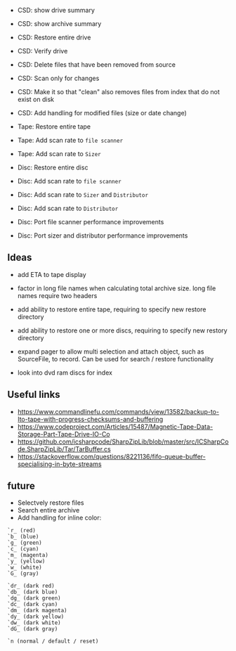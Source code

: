 - CSD: show drive summary
- CSD: show archive summary
- CSD: Restore entire drive
- CSD: Verify drive
- CSD: Delete files that have been removed from source
- CSD: Scan only for changes
- CSD: Make it so that "clean" also removes files from index that do not exist on disk
- CSD: Add handling for modified files (size or date change)

- Tape: Restore entire tape
- Tape: Add scan rate to `file scanner`
- Tape: Add scan rate to `Sizer`

- Disc: Restore entire disc
- Disc: Add scan rate to `file scanner`
- Disc: Add scan rate to `Sizer` and `Distributor`
- Disc: Add scan rate to `Distributor`
- Disc: Port file scanner performance improvements
- Disc: Port sizer and distributor performance improvements

Ideas
----------
* add ETA to tape display
* factor in long file names when calculating total archive size. long file names require two headers
* add ability to restore entire tape, requiring to specify new restore directory
* add ability to restore one or more discs, requiring to specify new restory directory

* expand pager to allow multi selection and attach object, such as SourceFile, to record. Can be used for search / restore functionality

* look into dvd ram discs for index


Useful links
----------
* https://www.commandlinefu.com/commands/view/13582/backup-to-lto-tape-with-progress-checksums-and-buffering
* https://www.codeproject.com/Articles/15487/Magnetic-Tape-Data-Storage-Part-Tape-Drive-IO-Co
* https://github.com/icsharpcode/SharpZipLib/blob/master/src/ICSharpCode.SharpZipLib/Tar/TarBuffer.cs
* https://stackoverflow.com/questions/8221136/fifo-queue-buffer-specialising-in-byte-streams

## future
- Selectvely restore files
- Search entire archive
- Add handling for inline color:
```
`r_ (red)
`b_ (blue)
`g_ (green)
`c_ (cyan)
`m_ (magenta)
`y_ (yellow)
`w_ (white)
`G_ (gray)

`dr_ (dark red)
`db_ (dark blue)
`dg_ (dark green)
`dc_ (dark cyan)
`dm_ (dark magenta)
`dy_ (dark yellow)
`dw_ (dark white)
`dG_ (dark gray)

`n (normal / default / reset)


